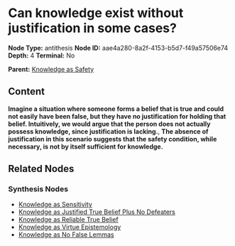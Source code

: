 # Can knowledge exist without justification in some cases?

**Node Type:** antithesis
**Node ID:** aae4a280-8a2f-4153-b5d7-f49a57506e74
**Depth:** 4
**Terminal:** No

**Parent:** [Knowledge as Safety](knowledge-as-safety-synthesis-faa6057a-ebaa-4043-ba64-f52dcdcd1739.md)

## Content

**Imagine a situation where someone forms a belief that is true and could not easily have been false, but they have no justification for holding that belief. Intuitively, we would argue that the person does not actually possess knowledge, since justification is lacking.**, **The absence of justification in this scenario suggests that the safety condition, while necessary, is not by itself sufficient for knowledge.**

## Related Nodes

### Synthesis Nodes

- [Knowledge as Sensitivity](knowledge-as-sensitivity-synthesis-47555660-739d-4b6e-859b-5cc2d864ad25.md)
- [Knowledge as Justified True Belief Plus No Defeaters](knowledge-as-justified-true-belief-plus-no-defeaters-synthesis-1ce6e31c-a8ef-45f1-9b67-41837d0144a6.md)
- [Knowledge as Reliable True Belief](knowledge-as-reliable-true-belief-synthesis-333c6341-c745-461b-b47a-a92de4b43d06.md)
- [Knowledge as Virtue Epistemology](knowledge-as-virtue-epistemology-synthesis-e94cfb90-d03b-4195-9cea-8674f6497a46.md)
- [Knowledge as No False Lemmas](knowledge-as-no-false-lemmas-synthesis-678bb4ec-0660-4bb6-8658-0681dbaec71d.md)

